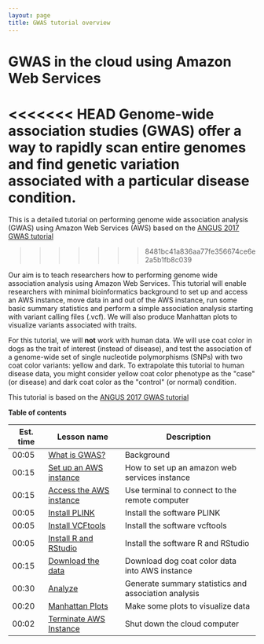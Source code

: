 ```yaml
---
layout: page
title: GWAS tutorial overview
---
```


GWAS in the cloud using Amazon Web Services
===========================================

<<<<<<< HEAD
Genome-wide association studies (GWAS) offer a way to rapidly scan entire genomes and find genetic variation associated with a particular disease condition.
=======
This is a detailed tutorial on performing genome wide association analysis (GWAS) using Amazon Web Services (AWS) based on the [ANGUS 2017 GWAS tutorial](https://angus.readthedocs.io/en/2017/GWAS.html)
>>>>>>> 8481bc41a836aa77fe356674ce6e2a5b1fb8c039

Our aim is to teach researchers how to performing genome wide association analysis using Amazon Web Services. This tutorial will enable researchers with minimal bioinformatics background to set up and access an AWS instance, move data in and out of the AWS instance, run some basic summary statistics and perform a simple association analysis starting with variant calling files (.vcf). We will also produce Manhattan plots to visualize variants associated with traits.

For this tutorial, we will **not** work with human data. We will use coat color in dogs as the trait of interest (instead of disease), and test the association of a genome-wide set of single nucleotide polymorphisms (SNPs) with two coat color variants: yellow and dark. To extrapolate this tutorial to human disease data, you might consider yellow coat color phenotype as the "case" (or disease) and dark coat color as the "control" (or normal) condition.

This tutorial is based on the [ANGUS 2017 GWAS tutorial](https://angus.readthedocs.io/en/2017/GWAS.html)



**Table of contents**


| Est. time| Lesson name | Description|
| ---|--------|--------|
| 00:05|[What is GWAS?](background.md)| Background                   
| 00:15|[Set up an AWS instance](aws_instance_setup.md)|How to set up an amazon web services instance|
| 00:15| [Access the AWS instance](Accessing_aws.md) | Use terminal to connect to the remote computer |
| 00:05| [Install PLINK](plink_install.md)| Install the software PLINK |
| 00:05| [Install VCFtools](vcftools_install.md) | Install the software vcftools |
| 00:05| [Install R and RStudio](RStudio.md) | Install the software R and RStudio |
| 00:15| [Download the data](data_download.md) | Download dog coat color data into AWS instance |
| 00:30| [Analyze](analyze.md) | Generate summary statistics and association analysis |
| 00:20| [Manhattan Plots](manhattan.md) | Make some plots to visualize data |
| 00:02| [Terminate AWS Instance](terminate_aws.md) | Shut down the cloud computer |
